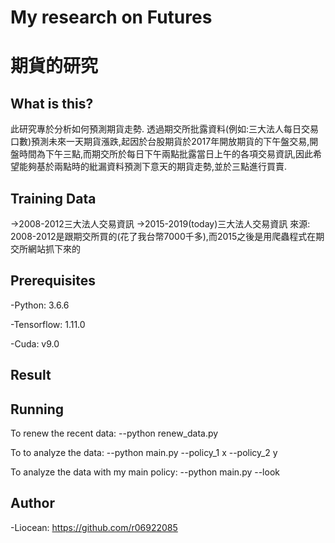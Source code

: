 # My research on Futures
# 期貨的研究

## What is this?
此研究專於分析如何預測期貨走勢.
透過期交所批露資料(例如:三大法人每日交易口數)預測未來一天期貨漲跌,起因於台股期貨於2017年開放期貨的下午盤交易,開盤時間為下午三點,而期交所於每日下午兩點批露當日上午的各項交易資訊,因此希望能夠基於兩點時的紕漏資料預測下意天的期貨走勢,並於三點進行買賣.

## Training Data
->2008-2012三大法人交易資訊
->2015-2019(today)三大法人交易資訊
來源: 2008-2012是跟期交所買的(花了我台幣7000千多),而2015之後是用爬蟲程式在期交所網站抓下來的

## Prerequisites
-Python: 3.6.6

-Tensorflow: 1.11.0

-Cuda: v9.0

## Result

## Running
To renew the recent data:
--python renew_data.py

To to analyze the data:
--python main.py --policy_1 x --policy_2 y

To analyze the data with my main policy:
--python main.py --look

## Author
-Liocean: https://github.com/r06922085
